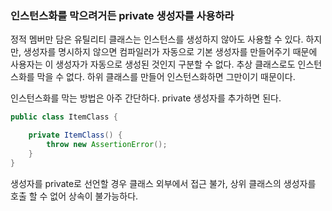 ### 인스턴스화를 막으려거든 private 생성자를 사용하라

정적 멤버만 담은 유틸리티 클래스는 인스턴스를 생성하지 않아도 사용할 수 있다. 하지만, 생성자를 명시하지 않으면 컴파일러가 자동으로 기본 생성자를 만들어주기 때문에 사용자는 이 생성자가 자동으로 생성된 것인지 구분할 수 없다. 
추상 클래스로도 인스턴스화를 막을 수 없다. 하위 클래스를 만들어 인스턴스화하면 그만이기 때문이다. 

인스턴스화를 막는 방법은 아주 간단하다. private 생성자를 추가하면 된다.
```java
public class ItemClass {

	private ItemClass() {
    	throw new AssertionError();
    }
}
```
생성자를 private로 선언할 경우 클래스 외부에서 접근 불가, 상위 클래스의 생성자를 호출 할 수 없어 상속이 불가능하다.